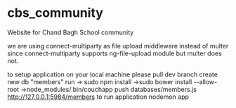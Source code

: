 # cbs_community
Website for Chand Bagh School community


we are using connect-multiparty as file upload middleware instead of multer since connect-multiparty supports ng-file-upload module but multer does not.

to setup application on your local machine 
please pull dev branch
create new db "members"
run 
-> sudo npm install
->sudo bower install --allow-root
->node_modules/.bin/couchapp push databases/members.js http://127.0.0.1:5984/members
to run application
nodemon app
